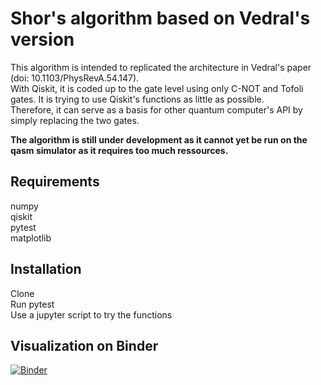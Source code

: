 # Shor's algorithm based on Vedral's version 
This algorithm is intended to replicated the architecture in Vedral's paper (doi: 10.1103/PhysRevA.54.147).<br>
With Qiskit, it is coded up to the gate level using only C-NOT and Tofoli gates. It is trying to use Qiskit's functions as little as possible. <br>
Therefore, it can serve as a basis for other quantum computer's API by simply replacing the two gates. <br>

<b>The algorithm is still under development as it cannot yet be run on the qasm simulator as it requires too much ressources.</b>

## Requirements
numpy <br>
qiskit <br>
pytest<br>
matplotlib<br>

## Installation
Clone <br>
Run pytest<br>
Use a jupyter script to try the functions<br>

## Visualization on Binder
[![Binder](https://mybinder.org/badge_logo.svg)](https://mybinder.org/v2/gh/maxhant/shor_algorithm_qiskit/main)
